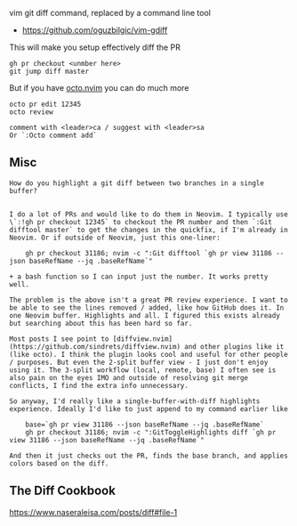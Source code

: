 vim git diff command, replaced by a command line tool
 - https://github.com/oguzbilgic/vim-gdiff
 
 
This will make you setup effectively diff the PR
```
gh pr checkout <unmber here>
git jump diff master
```


But if you have [octo.nvim](https://github.com/pwntester/octo.nvim) you can do much more
```
octo pr edit 12345
octo review
```

```
comment with <leader>ca / suggest with <leader>sa
Or `:Octo comment add`
```


## Misc
```
How do you highlight a git diff between two branches in a single buffer?


I do a lot of PRs and would like to do them in Neovim. I typically use \`:!gh pr checkout 12345` to checkout the PR number and then `:Git difftool master` to get the changes in the quickfix, if I'm already in Neovim. Or if outside of Neovim, just this one-liner:

    gh pr checkout 31186; nvim -c ":Git difftool `gh pr view 31186 --json baseRefName --jq .baseRefName`"

+ a bash function so I can input just the number. It works pretty well.

The problem is the above isn't a great PR review experience. I want to be able to see the lines removed / added, like how GitHub does it. In one Neovim buffer. Highlights and all. I figured this exists already but searching about this has been hard so far.

Most posts I see point to [diffview.nvim](https://github.com/sindrets/diffview.nvim) and other plugins like it (like octo). I think the plugin looks cool and useful for other people / purposes. But even the 2-split buffer view - I just don't enjoy using it. The 3-split workflow (local, remote, base) I often see is also pain on the eyes IMO and outside of resolving git merge conflicts, I find the extra info unnecessary.

So anyway, I'd really like a single-buffer-with-diff highlights experience. Ideally I'd like to just append to my command earlier like

    base=`gh pr view 31186 --json baseRefName --jq .baseRefName`
    gh pr checkout 31186; nvim -c ":GitToggleHighlights diff `gh pr view 31186 --json baseRefName --jq .baseRefName`"

And then it just checks out the PR, finds the base branch, and applies colors based on the diff.
```


## The Diff Cookbook
https://www.naseraleisa.com/posts/diff#file-1
